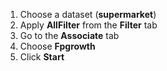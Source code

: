 1. Choose a dataset (**supermarket**)
2. Apply **AllFilter** from the **Filter** tab
3. Go to the **Associate** tab
4. Choose **Fpgrowth** 
5. Click **Start**
